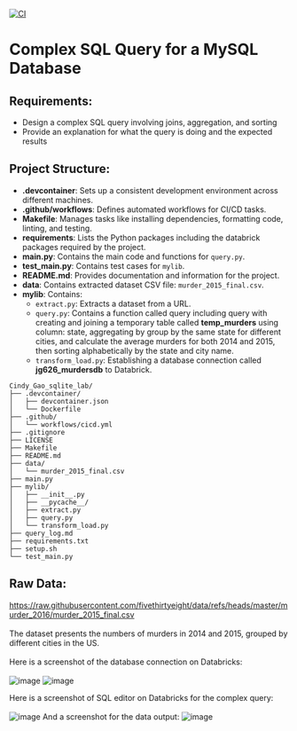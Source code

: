 [![CI](https://github.com/nogibjj/Cindy_Gao_Week6_Mini_Project/actions/workflows/cicd.yml/badge.svg)](https://github.com/nogibjj/Cindy_Gao_Week6_Mini_Project/actions/workflows/cicd.yml)
# Complex SQL Query for a MySQL Database
## Requirements:

* Design a complex SQL query involving joins, aggregation, and sorting
* Provide an explanation for what the query is doing and the expected results

## Project Structure:

- **.devcontainer**: Sets up a consistent development environment across different machines.
- **.github/workflows**: Defines automated workflows for CI/CD tasks.
- **Makefile**: Manages tasks like installing dependencies, formatting code, linting, and testing.
- **requirements**: Lists the Python packages including the databrick packages required by the project.
- **main.py**: Contains the main code and functions for `query.py`.
- **test_main.py**: Contains test cases for `mylib`.
- **README.md**: Provides documentation and information for the project.
- **data**: Contains extracted dataset CSV file: `murder_2015_final.csv`.
- **mylib**: Contains:
  - `extract.py`: Extracts a dataset from a URL.
  - `query.py`: Contains a function called query including query with creating and joining a temporary table called **temp_murders** using column: state, aggregating by group by the same state for different cities, and calculate the average murders for both 2014 and 2015, then sorting alphabetically by the state and city name.
  - `transform_load.py`: Establishing a database connection called **jg626_murdersdb** to Databrick.

```plaintext
Cindy_Gao_sqlite_lab/
├── .devcontainer/
│   ├── devcontainer.json
│   └── Dockerfile
├── .github/
│   └── workflows/cicd.yml
├── .gitignore
├── LICENSE
├── Makefile
├── README.md
├── data/
│   └── murder_2015_final.csv
├── main.py
├── mylib/
│   ├── __init__.py
│   ├── __pycache__/
│   ├── extract.py
│   ├── query.py
│   └── transform_load.py
├── query_log.md
├── requirements.txt
├── setup.sh
└── test_main.py
```


## Raw Data:
https://raw.githubusercontent.com/fivethirtyeight/data/refs/heads/master/murder_2016/murder_2015_final.csv <br><br>
The dataset presents the numbers of murders in 2014 and 2015, grouped by different cities in the US. <br><br>
Here is a screenshot of the database connection on Databricks: <br><br>
![image](https://github.com/user-attachments/assets/dc62ee8b-1a1c-4219-9577-257252ea9ac5)
![image](https://github.com/user-attachments/assets/6948895e-a7bd-4a7c-8558-b473abee94e6)


Here is a screenshot of SQL editor on Databricks for the complex query: <br><br>
![image](https://github.com/user-attachments/assets/204226e2-27d1-4e07-9d8a-e953f93ea74f)
And a screenshot for the data output:
![image](https://github.com/user-attachments/assets/ffa241ef-3ac5-450d-850d-71210ecc2411)






